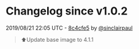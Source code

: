 # Changelog since v1.0.2

2019/08/21 22:05 UTC - [8c4cfe5](https://github.com/hassio-addons/addon-chrony/commit/8c4cfe54b6d6a8fbe9387c9b39acc930be7bbe3b) by [@sinclairpaul](https://github.com/sinclairpaul)
> ⬆Update base image to 4.1.1 

